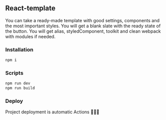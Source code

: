 ## React-template

You can take a ready-made template with good settings, components and the most important styles.
You will get a blank slate with the ready state of the button. 
You will get alias, styledComponent, toolkit and clean webpack with modules if needed.

### Installation

```sh
npm i
```

### Scripts

```sh
npm run dev
npm run build
```

### Deploy
Project deployment is automatic Actions 🚀🚀🚀